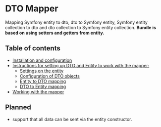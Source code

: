 # DTO Mapper

Mapping Symfony entity to dto, dto to Symfony entity, Symfony entity collection to dto and dto collection to Symfony entity collection. 
**Bundle is based on using setters and getters from entity.** 

## Table of contents

- [Installation and configuration](docs/installation.md)
- [Instructions for setting up DTO and Entity to work with the mapper:](docs/guide.md)
    - [Settings on the entity](docs/guide.md#settings-on-the-entity)
    - [Configuration of DTO objects](docs/guide.md#configuration-of-dto-objects)
    - [Entity to DTO mapping](docs/guide.md#entity-to-dto)
    - [DTO to Entity mapping](docs/guide.md#dto-to-entity)
- [Working with the mapper](docs/working.md)

## Planned
- support that all data can be sent via the entity constructor.